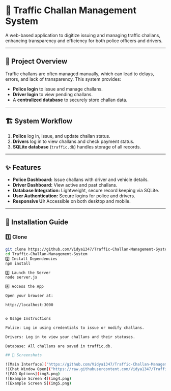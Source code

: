 # 🚦 Traffic Challan Management System

A web-based application to digitize issuing and managing traffic challans, enhancing transparency and efficiency for both police officers and drivers.

---

## 📖 Project Overview
Traffic challans are often managed manually, which can lead to delays, errors, and lack of transparency. This system provides:
- **Police login** to issue and manage challans.
- **Driver login** to view pending challans.
- A **centralized database** to securely store challan data.

---

## 🏗 System Workflow
1. **Police** log in, issue, and update challan status.
2. **Drivers** log in to view challans and check payment status.
3. **SQLite database** (`traffic.db`) handles storage of all records.

---

## ✨ Features
- **Police Dashboard:** Issue challans with driver and vehicle details.
- **Driver Dashboard:** View active and past challans.
- **Database Integration:** Lightweight, secure record keeping via SQLite.
- **User Authentication:** Secure logins for police and drivers.
- **Responsive UI:** Accessible on both desktop and mobile.

---

## 🚀 Installation Guide
### 1️⃣ Clone
```bash
git clone https://github.com/Vidya1347/Traffic-Challan-Management-System.git
cd Traffic-Challan-Management-System
2️⃣ Install Dependencies
npm install

3️⃣ Launch the Server
node server.js

4️⃣ Access the App

Open your browser at:

http://localhost:3000


⚙️ Usage Instructions

Police: Log in using credentials to issue or modify challans.

Drivers: Log in to view your challans and their statuses.

Database: All challans are saved in traffic.db.

## 📸 Screenshots

![Main Interface]("https://github.com/Vidya1347/Traffic-Challan-Management-System/blob/main/Screenshot%202025-08-16%20174148.png?raw=true")
![Chat Window Open]("https://raw.githubusercontent.com/Vidya1347/Traffic-Challan-Management-System/refs/heads/main/Screenshot%202025-08-16%20174148.png")
![FAQ Options](img3.png)
![Example Screen 4](img4.png)
![Example Screen 5](img5.png)

